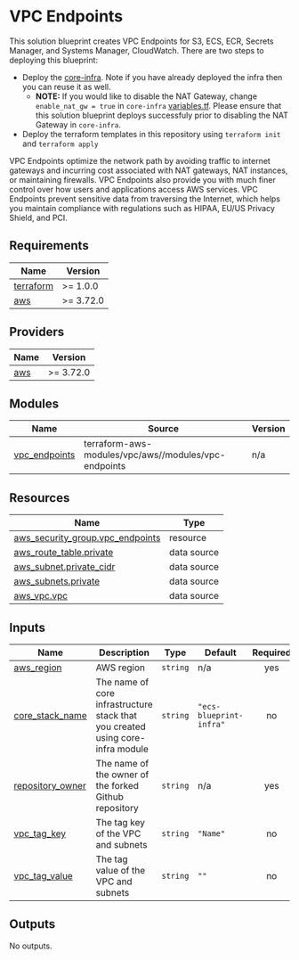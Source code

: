 # VPC Endpoints

This solution blueprint creates VPC Endpoints for S3, ECS, ECR, Secrets Manager, and Systems Manager, CloudWatch. There are two steps to deploying this blueprint:

* Deploy the [core-infra](../core-infra/README.md). Note if you have already deployed the infra then you can reuse it as well.
  * **NOTE:** If you would like to disable the NAT Gateway, change `enable_nat_gw = true` in `core-infra` [variables.tf](../core-infra/variables.tf). Please ensure that this solution blueprint deploys successfuly prior to disabling the NAT Gateway in `core-infra`.
* Deploy the terraform templates in this repository using `terraform init` and `terraform apply`


VPC Endpoints optimize the network path by avoiding traffic to internet gateways and incurring cost associated with NAT gateways, NAT instances, or maintaining firewalls. VPC Endpoints also provide you with much finer control over how users and applications access AWS services. VPC Endpoints prevent sensitive data from traversing the Internet, which helps you maintain compliance with regulations such as HIPAA, EU/US Privacy Shield, and PCI.

<!-- BEGINNING OF PRE-COMMIT-TERRAFORM DOCS HOOK -->
## Requirements

| Name | Version |
|------|---------|
| <a name="requirement_terraform"></a> [terraform](#requirement\_terraform) | >= 1.0.0 |
| <a name="requirement_aws"></a> [aws](#requirement\_aws) | >= 3.72.0 |

## Providers

| Name | Version |
|------|---------|
| <a name="provider_aws"></a> [aws](#provider\_aws) | >= 3.72.0 |

## Modules

| Name | Source | Version |
|------|--------|---------|
| <a name="module_vpc_endpoints"></a> [vpc\_endpoints](#module\_vpc\_endpoints) | terraform-aws-modules/vpc/aws//modules/vpc-endpoints | n/a |

## Resources

| Name | Type |
|------|------|
| [aws_security_group.vpc_endpoints](https://registry.terraform.io/providers/hashicorp/aws/latest/docs/resources/security_group) | resource |
| [aws_route_table.private](https://registry.terraform.io/providers/hashicorp/aws/latest/docs/data-sources/route_table) | data source |
| [aws_subnet.private_cidr](https://registry.terraform.io/providers/hashicorp/aws/latest/docs/data-sources/subnet) | data source |
| [aws_subnets.private](https://registry.terraform.io/providers/hashicorp/aws/latest/docs/data-sources/subnets) | data source |
| [aws_vpc.vpc](https://registry.terraform.io/providers/hashicorp/aws/latest/docs/data-sources/vpc) | data source |

## Inputs

| Name | Description | Type | Default | Required |
|------|-------------|------|---------|:--------:|
| <a name="input_aws_region"></a> [aws\_region](#input\_aws\_region) | AWS region | `string` | n/a | yes |
| <a name="input_core_stack_name"></a> [core\_stack\_name](#input\_core\_stack\_name) | The name of core infrastructure stack that you created using core-infra module | `string` | `"ecs-blueprint-infra"` | no |
| <a name="input_repository_owner"></a> [repository\_owner](#input\_repository\_owner) | The name of the owner of the forked Github repository | `string` | n/a | yes |
| <a name="input_vpc_tag_key"></a> [vpc\_tag\_key](#input\_vpc\_tag\_key) | The tag key of the VPC and subnets | `string` | `"Name"` | no |
| <a name="input_vpc_tag_value"></a> [vpc\_tag\_value](#input\_vpc\_tag\_value) | The tag value of the VPC and subnets | `string` | `""` | no |

## Outputs

No outputs.
<!-- END OF PRE-COMMIT-TERRAFORM DOCS HOOK -->
